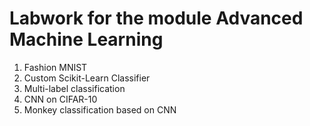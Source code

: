 # Labwork for the module Advanced Machine Learning  

1. Fashion MNIST  
2. Custom Scikit-Learn Classifier  
3. Multi-label classification
4. CNN on CIFAR-10
5. Monkey classification based on CNN


